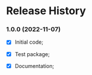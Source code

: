 # Release History

### 1.0.0 (2022-11-07)
 - [x] Initial code;
 - [x] Test package;
 - [x] Documentation;

